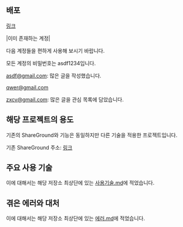## 배포

[링크](https://shareground2.vercel.app/)

|이미 존재하는 계정|

다음 계정들을 편하게 사용해 보시기 바랍니다.

모든 계정의 비밀번호는 asdf1234입니다.

asdf@gmail.com: 많은 글을 작성했습니다.

qwer@gmail.com

zxcv@gmail.com: 많은 글을 관심 목록에 담았습니다.

## 해당 프로젝트의 용도

기존의 ShareGround와 기능은 동일하지만 다른 기술을 적용한 프로젝트입니다.

기존 ShareGround 주소: [링크](https://github.com/bada3670/ShareGround)

## 주요 사용 기술

이에 대해서는 해당 저장소 최상단에 있는 [사용기술.md](사용기술.md)에 적었습니다.

## 겪은 에러와 대처

이에 대해서는 해당 저장소 최상단에 있는 [에러.md](에러.md)에 적었습니다.
